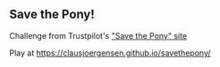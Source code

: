 ## Save the Pony!

Challenge from Trustpilot's ["Save the Pony" site](https://ponychallenge.trustpilot.com/)

Play at https://clausjoergensen.github.io/savethepony/
